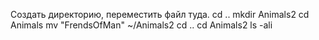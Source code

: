  Создать директорию, переместить файл туда.
cd ..
mkdir Animals2
cd Animals
mv "FrendsOfMan" ~/Animals2
cd ..
cd Animals2
ls -ali